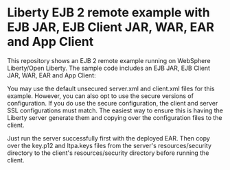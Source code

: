 # Liberty EJB 2 remote example with EJB JAR, EJB Client JAR, WAR, EAR and App Client

This repository shows an EJB 2 remote example running on WebSphere Liberty/Open Liberty. The sample code includes an EJB JAR, EJB Client JAR, WAR, EAR and App Client:

You may use the default unsecured server.xml and client.xml files for this example. However, you can also opt to use the secure versions of configuration. If you do use the secure configuration, the client and server SSL configurations must match. The easiest way to ensure this is having the Liberty server generate them and copying over the configuration files to the client.

Just run the server successfully first with the deployed EAR. Then copy over the key.p12 and ltpa.keys files from the server's resources/security directory to the client's resources/security directory before running the client.
